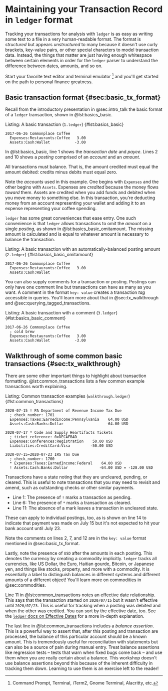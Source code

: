 # Maintaining your Transaction Record in `ledger` format

Tracking your transactions for analysis with `ledger` is as easy as writing some text to a file in a very human-readable format.
The format is _structured_ but appears _unstructured_ to many because it doesn't use curly brackets, key-value pairs, or other special characters to model transaction data.
Instead, the things that matter are just having enough whitespace between
certain elements in order for the `ledger` parser to understand the difference
between dates, amounts, and so on.

Start your favorite text editor and terminal emulator [^terminals] and you'll get started on the path to personal finance greatness.

[^terminals]: Command Prompt, Terminal, iTerm2, Gnome Terminal, Alacritty, etc.

## Basic transaction format {#sec:basic_tx_format}

Recall from the introductory presentation in @sec:intro_talk the basic format
of a `ledger` transaction, shown in @lst:basics_basic.

Listing: A basic transaction (`1.ledger`) {#lst:basics_basic}

```{.ledger pipe="tee 1.ledger" .numberLines}
2017-06-26 Commonplace Coffee
  Expenses:Restaurants:Coffee   3.00
  Assets:Cash:Wallet           -3.00

```

In @lst:basics_basic, line 1 shows the _transaction date_ and _payee_.
Lines 2 and 10 shows a _posting_ comprised of an _account_ and an _amount_.

All transactions must balance. That is, the amount credited must
equal the amount debited: credits minus debits must equal zero.

Note the _accounts_ used in this example.
One begins with `Expenses` and the other begins with `Assets`.
Expenses are _credited_ because the money flows _toward_ them.
Assets are credited when you add funds and debited when you move money to something else.
In this transaction, you're deducting money from an account representing your wallet and adding it to an expense representing your coffee spending.

`ledger` has some great conveniences that ease entry.
One such convenience is that `ledger` allows transactions to omit the _amount_ on a single _posting_, as shown in @lst:basics_basic_omitamount.
The missing amount is calculated and is equal to whatever amount is necessary
to balance the transaction.

Listing: A basic transaction with an automatically-balanced posting amount (`2.ledger`) {#lst:basics_basic_omitamount}

```{.ledger pipe="tee 2.ledger" .numberLines}
2017-06-26 Commonplace Coffee
  Expenses:Restaurants:Coffee   3.00
  Assets:Cash:Wallet

```

You can also supply comments for a transaction or posting.
Postings can only have one comment line but transactions can have as many as
you want.
A comment in the format `key: value` creates a transaction _tag_ accessible in
queries. You'll learn more about that in @sec:tx_walkthrough and @sec:querying_tagged_transactions.

Listing: A basic transaction with a comment (`3.ledger`) {#lst:basics_basic_comment}

```{.ledger pipe="tee 3.ledger" .numberLines}
2017-06-26 Commonplace Coffee
  ; cold brew
  Expenses:Restaurants:Coffee   3.00
  Assets:Cash:Wallet           -3.00

```

## Walkthrough of some common basic transactions {#sec:tx_walkthrough}

There are some other important things to highlight about transaction formatting.
@lst:common_transactions lists a few common example transactions worth explaining.

Listing: Common transaction examples (`walkthrough.ledger`) {#lst:common_transactions}

```{.ledger pipe="ledger -f - print | tee walkthrough.ledger" .numberLines}
2020-07-15 ! PA Department of Revenue Income Tax Due
  ; check_number: 1701
  Expenses:Taxes:EarnedIncome:Pennsylvania    64.00 USD
  Assets:Cash:Banks:Dollar                   -64.00 USD

2020-07-17 * Code and Supply Heartifacts Tickets
  ; ticket_reference: 0xDECAFBAD
  Expenses:Conferences:Registration    50.00 USD
  Liabilities:CreditCard:Visa         -50.00 USD

2020-07-15=2020-07-23 IRS Tax Due
  ; check_number: 1700
  * Expenses:Taxes:EarnedIncome:Federal    64.00 USD
  ! Assets:Cash:Banks:Dollar              -64.00 USD = -128.00 USD

```

Transactions have a state noting that they are uncleared, pending, or cleared.
This is useful to note transactions that you may need to revisit and amend,
such as outstanding checks or other similar payments.

* Line 1: The presence of `!` marks a transaction as pending.
* Line 6: The presence of `*` marks a transaction as cleared.
* Line 11: The absence of a mark leaves a transaction in uncleared state.

These can apply to individual postings, too, as is shown on line 14 to indicate
that payment was made on July 15 but it's not expected to hit your bank account
until July 23.

Note the comments on lines 2, 7, and 12 are in the `key: value` format
mentioned in @sec:basic_tx_format.

Lastly, note the presence of `USD` after the amounts in each posting.
This denotes the currency by creating a commodity implicitly.
`ledger` tracks all currencies, like US Dollar, the Euro, Haitian gourde,
Bitcoin, or Japanese yen, and things like stocks, property, and more with a
commodity.
It is essentially a label to distinguish balances in different systems and
different amounts of a different object!
You'll learn more on commodities in @sec:commodities.

Line 11 in @lst:common_transactions notes an effective date relationship.
This says that the transaction started on `2020/07/15` but it wasn't effective
until `2020/07/23`. This is useful for tracking when a posting was debited
and when the other was credited. You can sort by the effective date, too.
See the [`ledger` docs on Effective Dates](https://www.ledger-cli.org/3.0/doc/ledger3.html#Effective-Dates) for a more in-depth explanation.

The last line in @lst:common_transactions includes a _balance assertion_.
This is a powerful way to assert that, after this posting and transaction are processed, the balance of this particular account should be a known amount.
This is tremendously useful for reconciliation with statements but can also be a source of pain during manual entry.
Treat balance assertions like regression tests – tests that warn when fixed bugs come back – and use them when you are really certain about a balance.
This workshop doesn't use balance assertions beyond this because of the
inherent difficulty in tracking them down.
Learning to use them is an exercise left to the reader!

